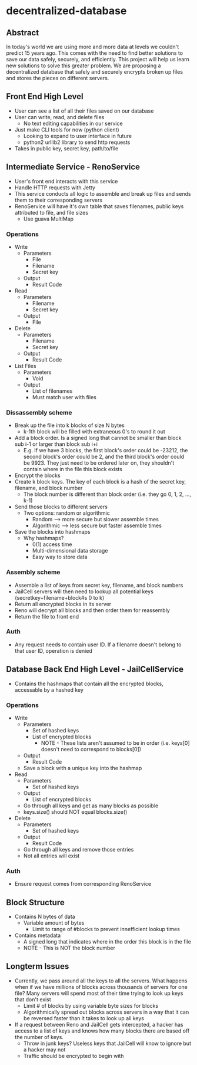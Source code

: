 # decentralized-database

## Abstract
In today's world we are using more and more data at levels we couldn't predict 15 years ago.
This comes with the need to find better solutions to save our data safely, securely, and efficiently.
This project will help us learn new solutions to solve this greater problem. We are proposing a decentralized
database that safely and securely encrypts broken up files and stores the pieces on different servers. 

## Front End High Level
* User can see a list of all their files saved on our database
* User can write, read, and delete files
    * No text editing capabilities in our service
* Just make CLI tools for now (python client)
    * Looking to expand to user interface in future
    * python2 urllib2 library to send http requests
* Takes in public key, secret key, path/to/file

## Intermediate Service - RenoService
* User's front end interacts with this service
* Handle HTTP requests with Jetty
* This service conducts all logic to assemble and break up files and sends them to their corresponding servers
* RenoService will have it's own table that saves filenames, public keys attributed to file, and file sizes 
    * Use guava MultiMap

### Operations
* Write
    * Parameters
	    * File
	    * Filename
	    * Secret key
    * Output
	    * Result Code
* Read
    * Parameters
	    * Filename
	    * Secret key
    * Output
	    * File
* Delete
    * Parameters
	    * Filename
	    * Secret key
    * Output
	    * Result Code
* List Files
    * Parameters
	    * Void
    * Output
	    * List of filenames
        * Must match user with files

### Dissassembly scheme
* Break up the file into k blocks of size N bytes
    * k-1th block will be filled with extraneous 0's to round it out
* Add a block order. Is a signed long that cannot be smaller than block sub i-1 or larger than block sub i+i
    * E.g. If we have 3 blocks, the first block's order could be -23212, the second block's order could be 2, and the 
    third block's order could be 9923. They just need to be ordered later on, they shouldn't contain where in the file this block
    exists
* Encrypt the blocks
* Create k block keys. The key of each block is a hash of the secret key, filename, and block number
    * The block number is different than block order (i.e. they go 0, 1, 2, ..., k-1)
* Send those blocks to different servers
    * Two options: random or algorithmic
        * Random --> more secure but slower assemble times
        * Algorithmic --> less secure but faster assemble times
* Save the blocks into hashmaps
    * Why hashmaps?
        * 0(1) access time
        * Multi-dimensional data storage
        * Easy way to store data


### Assembly scheme
* Assemble a list of keys from secret key, filename, and block numbers
* JailCell servers will then need to lookup all potential keys (secretkey+filename+block#s 0 to k)
* Return all encrypted blocks in its server
* Reno will decrypt all blocks and then order them for reassembly
* Return the file to front end

### Auth
* Any request needs to contain user ID. If a filename doesn't belong to that user ID, operation is denied

## Database Back End High Level - JailCellService
* Contains the hashmaps that contain all the encrypted blocks, accessable by a hashed key

### Operations
* Write
    * Parameters
	    * Set of hashed keys
	    * List of encrypted blocks
	        * NOTE - These lists aren't assumed to be in order (i.e. keys[0] doesn't need to correspond to blocks[0])
    * Output
	    * Result Code
    * Save a block with a unique key into the hashmap
* Read
    * Parameters
	    * Set of hashed keys
    * Output
	    * List of encrypted blocks
    * Go through all keys and get as many blocks as possible
	* keys.size() should NOT equal blocks.size()
* Delete
    * Parameters
	    * Set of hashed keys
    * Output
	    * Result Code
    * Go through all keys and remove those entries
	* Not all entries will exist

### Auth
* Ensure request comes from corresponding RenoService

## Block Structure
* Contains N bytes of data
    * Variable amount of bytes
        * Limit to range of #blocks to prevent innefficient lookup times
* Contains metadata
    * A signed long that indicates where in the order this block is in the file
    * NOTE - This is NOT the block number

## Longterm Issues
* Currently, we pass around all the keys to all the servers. What happens when if we have millions of blocks across
thousands of servers for one file? Many servers will spend most of their time trying to look up keys that don't exist
    * Limit # of blocks by using variable byte sizes for blocks
    * Algorithmically spread out blocks across servers in a way that it can be reversed faster than it takes to look up all keys
* If a request between Reno and JailCell gets intercepted, a hacker has access to a list of keys and knows how many blocks
there are based off the number of keys.
    * Throw in junk keys? Useless keys that JailCell will know to ignore but a hacker may not
    * Traffic should be encrypted to begin with
